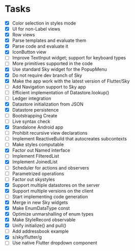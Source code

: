 # Tasks

- [x] Color selection in styles mode
- [x] UI for non-Label views
- [x] Row views
- [x] Parse templates and evaluate them
- [x] Parse code and evaluate it
- [x] IconButton view
- [ ] Improve TextInput widget; support for keyboard types
- [ ] More primitives supported in the code
- [x] Use standard Sky widget for the PopupMenu
- [x] Do not require dev branch of Sky
- [x] Make the app work with the latest version of Flutter/Sky
- [ ] Add Navigation support to Sky app
- [ ] Efficient implementation of Datastore.lookup()
- [ ] Ledger integration
- [x] Datastore initialization from JSON
- [x] Datastore persistence
- [ ] Bootstrapping Create
- [ ] Live syntax check
- [x] Standalone Android app
- [ ] Prohibit recursive view declarations
- [ ] Implement ReactiveBuild that autocreates subcontexts
- [ ] Make styles computable
- [x] Factor out Named interface
- [ ] Implement FilteredList
- [x] Implement JoinedList
- [ ] Scheduler for actions and observers
- [ ] Parametrized operations
- [ ] Factor out skystyles
- [x] Support multiple datastores on the server
- [x] Support multiple versions on the client
- [ ] Start implementing code generation
- [x] Merge in new Sky widgets
- [x] Make EnumDataType const
- [x] Optimize unmarshalling of enum types
- [x] Make StyleRecord observable
- [x] Unify initialize() and pull()
- [ ] Add addressbook example
- [x] s/sky/flutter/g
- [ ] Use native Flutter dropdown component
